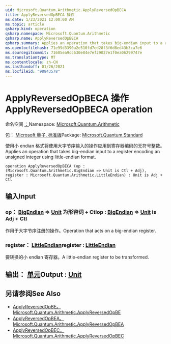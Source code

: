 ```yaml
---
uid: Microsoft.Quantum.Arithmetic.ApplyReversedOpBECA
title: ApplyReversedOpBECA 操作
ms.date: 1/23/2021 12:00:00 AM
ms.topic: article
qsharp.kind: operation
qsharp.namespace: Microsoft.Quantum.Arithmetic
qsharp.name: ApplyReversedOpBECA
qsharp.summary: Applies an operation that takes big-endian input to a register encoding an unsigned integer using little-endian format.
ms.openlocfilehash: 71e99d3390a2e510fd7ed28f3f6d8ed43b3ca7e6
ms.sourcegitcommit: 71605ea9cc630e84e7ef29027e1f0ea06299747e
ms.translationtype: MT
ms.contentlocale: zh-CN
ms.lasthandoff: 01/26/2021
ms.locfileid: "98843578"
---
```

# <a name="applyreversedopbeca-operation"></a><span data-ttu-id="9be8a-102">ApplyReversedOpBECA 操作</span><span class="sxs-lookup"><span data-stu-id="9be8a-102">ApplyReversedOpBECA operation</span></span>

<span data-ttu-id="9be8a-103">命名空间 [：](xref:Microsoft.Quantum.Arithmetic)</span><span class="sxs-lookup"><span data-stu-id="9be8a-103">Namespace: [Microsoft.Quantum.Arithmetic](xref:Microsoft.Quantum.Arithmetic)</span></span>

<span data-ttu-id="9be8a-104">包： [Microsoft 量子. 标准版](https://nuget.org/packages/Microsoft.Quantum.Standard)</span><span class="sxs-lookup"><span data-stu-id="9be8a-104">Package: [Microsoft.Quantum.Standard](https://nuget.org/packages/Microsoft.Quantum.Standard)</span></span>


<span data-ttu-id="9be8a-105">使用小 endian 格式将使用大字节序输入的操作应用到寄存器编码的无符号整数。</span><span class="sxs-lookup"><span data-stu-id="9be8a-105">Applies an operation that takes big-endian input to a register encoding an unsigned integer using little-endian format.</span></span>

```qsharp
operation ApplyReversedOpBECA (op : (Microsoft.Quantum.Arithmetic.BigEndian => Unit is Ctl + Adj), register : Microsoft.Quantum.Arithmetic.LittleEndian) : Unit is Adj + Ctl
```


## <a name="input"></a><span data-ttu-id="9be8a-106">输入</span><span class="sxs-lookup"><span data-stu-id="9be8a-106">Input</span></span>

### <a name="op--bigendian--unit--is-adj--ctl"></a><span data-ttu-id="9be8a-107">op： [BigEndian](xref:Microsoft.Quantum.Arithmetic.BigEndian) => [Unit](xref:microsoft.quantum.lang-ref.unit)  为形容词 + Ctl</span><span class="sxs-lookup"><span data-stu-id="9be8a-107">op : [BigEndian](xref:Microsoft.Quantum.Arithmetic.BigEndian) => [Unit](xref:microsoft.quantum.lang-ref.unit)  is Adj + Ctl</span></span>

<span data-ttu-id="9be8a-108">作用于大字节序注册的操作。</span><span class="sxs-lookup"><span data-stu-id="9be8a-108">Operation that acts on a big-endian register.</span></span>


### <a name="register--littleendian"></a><span data-ttu-id="9be8a-109">register： [LittleEndian](xref:Microsoft.Quantum.Arithmetic.LittleEndian)</span><span class="sxs-lookup"><span data-stu-id="9be8a-109">register : [LittleEndian](xref:Microsoft.Quantum.Arithmetic.LittleEndian)</span></span>

<span data-ttu-id="9be8a-110">要转换的小 endian 寄存器。</span><span class="sxs-lookup"><span data-stu-id="9be8a-110">A little-endian register to be transformed.</span></span>



## <a name="output--unit"></a><span data-ttu-id="9be8a-111">输出： [单元](xref:microsoft.quantum.lang-ref.unit)</span><span class="sxs-lookup"><span data-stu-id="9be8a-111">Output : [Unit](xref:microsoft.quantum.lang-ref.unit)</span></span>



## <a name="see-also"></a><span data-ttu-id="9be8a-112">另请参阅</span><span class="sxs-lookup"><span data-stu-id="9be8a-112">See Also</span></span>

- [<span data-ttu-id="9be8a-113">ApplyReversedOpBE。</span><span class="sxs-lookup"><span data-stu-id="9be8a-113">Microsoft.Quantum.Arithmetic.ApplyReversedOpBE</span></span>](xref:Microsoft.Quantum.Arithmetic.ApplyReversedOpBE)
- [<span data-ttu-id="9be8a-114">ApplyReversedOpBEA。</span><span class="sxs-lookup"><span data-stu-id="9be8a-114">Microsoft.Quantum.Arithmetic.ApplyReversedOpBEA</span></span>](xref:Microsoft.Quantum.Arithmetic.ApplyReversedOpBEA)
- [<span data-ttu-id="9be8a-115">ApplyReversedOpBEC。</span><span class="sxs-lookup"><span data-stu-id="9be8a-115">Microsoft.Quantum.Arithmetic.ApplyReversedOpBEC</span></span>](xref:Microsoft.Quantum.Arithmetic.ApplyReversedOpBEC)
